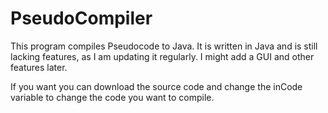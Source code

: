 # PseudoCompiler
This program compiles Pseudocode to Java. It is written in Java and is still lacking features, as I am updating it regularly.  I might add a GUI and other features later.

If you want you can download the source code and change the inCode variable to change the code you want to compile.

